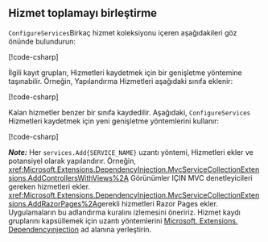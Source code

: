 <a name="csc"></a>

## <a name="combining-service-collection"></a>Hizmet toplamayı birleştirme

`ConfigureServices`Birkaç hizmet koleksiyonu içeren aşağıdakileri göz önünde bulundurun:

[!code-csharp[](~/fundamentals/configuration/index/samples/3.x/ConfigSample/Startup2.cs?name=snippet)]

İlgili kayıt grupları, Hizmetleri kaydetmek için bir genişletme yöntemine taşınabilir. Örneğin, Yapılandırma Hizmetleri aşağıdaki sınıfa eklenir:

[!code-csharp[](~/fundamentals/configuration/index/samples/3.x/ConfigSample/Options/MyConfgServiceCollectionExtensions.cs)]

Kalan hizmetler benzer bir sınıfa kaydedilir. Aşağıdaki, `ConfigureServices` Hizmetleri kaydetmek için yeni genişletme yöntemlerini kullanır:

[!code-csharp[](~/fundamentals/configuration/index/samples/3.x/ConfigSample/Startup4.cs?name=snippet)]

***Note:*** Her `services.Add{SERVICE_NAME}` uzantı yöntemi, Hizmetleri ekler ve potansiyel olarak yapılandırır. Örneğin, <xref:Microsoft.Extensions.DependencyInjection.MvcServiceCollectionExtensions.AddControllersWithViews%2A> Görünümler IÇIN MVC denetleyicileri gereken hizmetleri ekler. <xref:Microsoft.Extensions.DependencyInjection.MvcServiceCollectionExtensions.AddRazorPages%2A>gerekli hizmetleri Razor Pages ekler. Uygulamaların bu adlandırma kuralını izlemesini öneririz. Hizmet kaydı gruplarını kapsüllemek için uzantı yöntemlerini [Microsoft. Extensions. Dependencyınjection](/dotnet/api/microsoft.extensions.dependencyinjection) ad alanına yerleştirin.